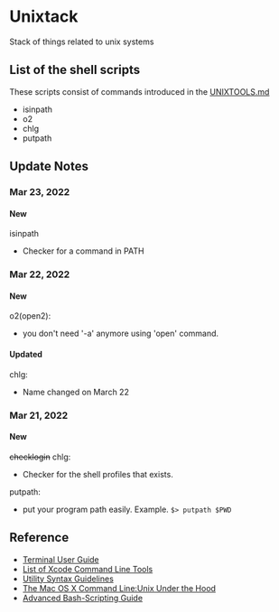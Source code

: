 # Unixtack
Stack of things related to unix systems

## List of the shell scripts
These scripts consist of commands introduced in the [UNIXTOOLS.md](./UNIXTOOLS.md)
- isinpath
- o2
- chlg
- putpath

## Update Notes
### Mar 23, 2022
#### New
isinpath
 - Checker for a command in PATH

### Mar 22, 2022
#### New
o2(open2):
- you don't need '-a' anymore using 'open' command.

#### Updated
chlg:
- Name changed on March 22

### Mar 21, 2022
#### New
~~checklogin~~ chlg:
- Checker for the shell profiles that exists.

putpath:
- put your program path easily. Example. `$> putpath $PWD`

## Reference
- [Terminal User Guide](https://support.apple.com/guide/terminal/welcome/mac)
- [List of Xcode Command Line Tools](https://mac.install.guide/commandlinetools/8.html)
- [Utility Syntax Guidelines](https://pubs.opengroup.org/onlinepubs/9699919799.2018edition/basedefs/V1_chap12.html#tag_12_02)
- [The Mac OS X Command Line:Unix Under the Hood](https://books.google.co.kr/books?id=N--YV7uyDI8C&q=os+x+%22terminal+app%22&pg=PA9&redir_esc=y#v=onepage&q&f=false)
- [Advanced Bash-Scripting Guide](https://tldp.org/LDP/abs/html/index.html)
